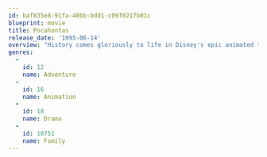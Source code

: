 ```yaml
---
id: baf835e8-91fa-40bb-bdd1-c09f0217b01c
blueprint: movie
title: Pocahontas
release_date: '1995-06-14'
overview: "History comes gloriously to life in Disney's epic animated tale about love and adventure in the New World. Pocahontas is a Native American woman whose father has arranged for her to marry her village's best warrior. But a vision tells her change is coming, and soon she comes face to face with it in the form of Capt. John Smith."
genres:
  -
    id: 12
    name: Adventure
  -
    id: 16
    name: Animation
  -
    id: 18
    name: Drama
  -
    id: 10751
    name: Family
---
```

